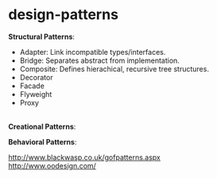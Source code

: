 # design-patterns
<b>Structural Patterns</b>:
- Adapter: Link incompatible types/interfaces.
- Bridge: Separates abstract from implementation.
- Composite: Defines hierachical, recursive tree structures.
- Decorator
- Facade
- Flyweight
- Proxy
<br>
<b>Creational Patterns</b>:<br>

<b>Behavioral Patterns</b>:<br>

http://www.blackwasp.co.uk/gofpatterns.aspx <br>
http://www.oodesign.com/
